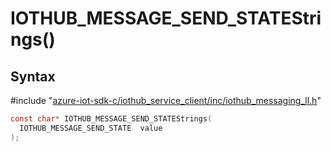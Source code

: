 # IOTHUB_MESSAGE_SEND_STATEStrings()

## Syntax

\#include "[azure-iot-sdk-c/iothub_service_client/inc/iothub_messaging_ll.h](../iot-c-ref-iothub-messaging-ll-h.md)"  
```C
const char* IOTHUB_MESSAGE_SEND_STATEStrings(
  IOTHUB_MESSAGE_SEND_STATE  value
);
```

